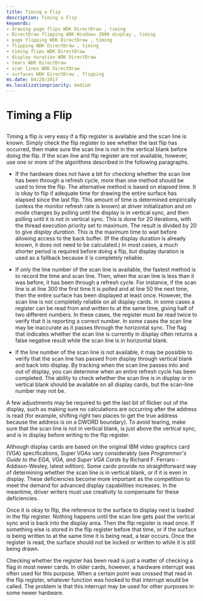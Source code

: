 ```yaml
---
title: Timing a Flip
description: Timing a Flip
keywords:
- drawing page flips WDK DirectDraw , timing
- DirectDraw flipping WDK Windows 2000 display , timing
- page flipping WDK DirectDraw , timing
- flipping WDK DirectDraw , timing
- timing flips WDK DirectDraw
- display duration WDK DirectDraw
- tears WDK DirectDraw
- scan lines WDK DirectDraw
- surfaces WDK DirectDraw , flipping
ms.date: 04/20/2017
ms.localizationpriority: medium
---
```


# Timing a Flip


## <span id="ddk_timing_a_flip_gg"></span><span id="DDK_TIMING_A_FLIP_GG"></span>


Timing a flip is very easy if a flip register is available and the scan line is known. Simply check the flip register to see whether the last flip has occurred, then make sure the scan line is not in the vertical blank before doing the flip. If the scan line and flip register are not available, however, use one or more of the algorithms described in the following paragraphs.

-   If the hardware does not have a bit for checking whether the scan line has been through a refresh cycle, more than one method should be used to time the flip. The alternative method is based on elapsed time. It is okay to flip if adequate time for drawing the entire surface has elapsed since the last flip. This amount of time is determined empirically (unless the monitor refresh rate is known) at driver initialization and on mode changes by polling until the display is in vertical sync, and then polling until it is not in vertical sync. This is done for 20 iterations, with the thread execution priority set to maximum. The result is divided by 20 to give *display duration*. This is the maximum time to wait before allowing access to the back buffer. (If the display duration is already known, it does not need to be calculated.) In most cases, a much shorter period is required before doing a flip, but display duration is used as a fallback because it is completely reliable.

-   If only the line number of the scan line is available, the fastest method is to record the time and scan line. Then, when the scan line is less than it was before, it has been through a refresh cycle. For instance, if the scan line is at line 300 the first time it is polled and at line 50 the next time, then the entire surface has been displayed at least once. However, the scan line is not completely reliable on all display cards. In some cases a register can be read from and written to at the same time, giving half of two different numbers. In these cases, the register must be read twice to verify that it is reporting a correct number. In some cases the scan line may be inaccurate as it passes through the horizontal sync. The flag that indicates whether the scan line is currently in display often returns a false negative result while the scan line is in horizontal blank.

-   If the line number of the scan line is not available, it may be possible to verify that the scan line has passed from display through vertical blank and back into display. By tracking when the scan line passes into and out of display, you can determine when an entire refresh cycle has been completed. The ability to check whether the scan line is in display or in vertical blank should be available on all display cards, but the scan-line number may not be.

A few adjustments may be required to get the last bit of flicker out of the display, such as making sure no calculations are occurring after the address is read (for example, shifting right two places to get the true address because the address is on a DWORD boundary). To avoid tearing, make sure that the scan line is not in vertical blank, is just above the vertical sync, and is in display before writing to the flip register.

Although display cards are based on the original IBM video graphics card (VGA) specifications, Super VGAs vary considerably (see *Programmer's Guide to the EGA, VGA, and Super VGA Cards* by Richard F. Ferraro - Addison-Wesley, latest edition). Some cards provide no straightforward way of determining whether the scan line is in vertical blank, or if it is even in display. These deficiencies become more important as the competition to meet the demand for advanced display capabilities increases. In the meantime, driver writers must use creativity to compensate for these deficiencies.

Once it is okay to flip, the reference to the surface to display next is loaded in the flip register. Nothing happens until the scan line gets past the vertical sync and is back into the display area. Then the flip register is read once. If something else is stored in the flip register before that time, or if the surface is being written to at the same time it is being read, a tear occurs. Once the register is read, the surface should not be locked or written to while it is still being drawn.

Checking whether the register has been read is just a matter of checking a flag in most newer cards. In older cards, however, a hardware interrupt was often used for this purpose. When a certain point was crossed that read in the flip register, whatever function was hooked to that interrupt would be called. The problem is that this interrupt may be used for other purposes in some newer hardware.

 

 





